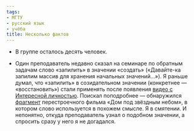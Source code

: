 ```yaml
---
tags:
- МГТУ
- русский язык
- учёба
title: Несколько фактов
---
```


-   В группе осталось десять человек.

-   Один преподаватель недавно сказал на семинаре по обратным задачам
    слово «запилить» в значении «создать» («Давайте-ка запилим массив
    для хранения начальных значений…»). Я раньше думал, что «запилить» в
    созидательном значении (конкретнее — «восстановить») стали применять
    после появления [видео с Интересной личностью][]. Поискал
    поподробнее — обнаружился [фрагмент][] перестроечного фильма «Дом
    под звёздным небом», в котором слово используется в похожем смысле.
    Я в смятении. И непонятно, откуда преподаватель узнал о подобном
    значении, а спросить сразу у него я не догадался.

  [видео с Интересной личностью]: https://web.archive.org/web/20100331125441/http://www.youtube.com/watch?v=d4EL0RPDX8A
  [фрагмент]: https://web.archive.org/web/20100331125441/http://www.youtube.com/watch?v=ach83T-A3sM